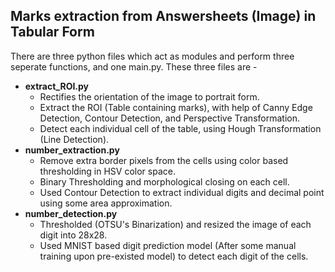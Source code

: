 ## Marks extraction from Answersheets (Image) in Tabular Form
There are three python files which act as modules and perform three seperate functions, and one main.py.
These three files are - <br>
- **extract_ROI.py** <br>
  - Rectifies the orientation of the image to portrait form.<br>
  - Extract the ROI (Table containing marks), with help of Canny Edge Detection, Contour Detection, and Perspective Transformation.<br>
  - Detect each individual cell of the table, using Hough Transformation (Line Detection).<br>
- **number_extraction.py** <br>
  - Remove extra border pixels from the cells using color based thresholding in HSV color space.<br>
  - Binary Thresholding and morphological closing on each cell.<br>
  - Used Contour Detection to extract individual digits and decimal point using some area approximation.<br>
- **number_detection.py** <br>
  - Thresholded (OTSU's Binarization) and resized the image of each digit into 28x28.
  - Used MNIST based digit prediction model (After some manual training upon pre-existed model) to detect each digit of the cells.

